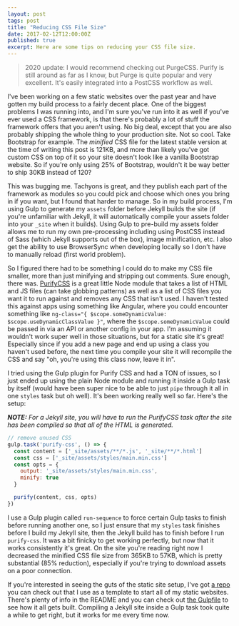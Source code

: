 ```yaml
---
layout: post
tags: post
title: "Reducing CSS File Size"
date: 2017-02-12T12:00:00Z
published: true
excerpt: Here are some tips on reducing your CSS file size.
---
```


> 2020 update: I would recommend checking out PurgeCSS. Purify is still around as far as I know, but Purge is quite popular and very excellent. It's easily integrated into a PostCSS workflow as well.

I've been working on a few static websites over the past year and have gotten my build process to a fairly decent place. One of the biggest problems I was running into, and I'm sure you've run into it as well if you've ever used a CSS framework, is that there's probably a lot of stuff the framework offers that you aren't using. No big deal, except that you are also probably shipping the whole thing to your production site. Not so cool. Take Bootstrap for example. The *minified* CSS file for the latest stable version at the time of writing this post is 121KB, and more than likely you've got custom CSS on top of it so your site doesn't look like a vanilla Bootstrap website. So if you're only using 25% of Bootstrap, wouldn't it be way better to ship 30KB instead of 120?

This was bugging me. Tachyons is great, and they publish each part of the framework as modules so you could pick and choose which ones you bring in if you want, but I found that harder to manage. So in my build process, I'm using Gulp to generate my `assets` folder before Jekyll builds the site (if you're unfamiliar with Jekyll, it will automatically compile your assets folder into your `_site` when it builds). Using Gulp to pre-build my assets folder allows me to run my own pre-processing including using PostCSS instead of Sass (which Jekyll supports out of the box), image minification, etc. I also get the ability to use BrowserSync when developing locally so I don't have to manually reload (first world problem).

So I figured there had to be something I could do to make my CSS file smaller, more than just minifying and stripping out comments. Sure enough, there was. [PurifyCSS](https://github.com/purifycss/purifycss) is a great little Node module that takes a list of HTML and JS files (can take globbing patterns) as well as a list of CSS files you want it to run against and removes any CSS that isn't used. I haven't tested this against apps using something like Angular, where you could encounter something like `ng-class="{ $scope.someDynamicValue: $scope.useDynamicClassValue }"`, where the `$scope.someDynamicValue` could be passed in via an API or another config in your app. I'm assuming it wouldn't work super well in those situations, but for a static site it's great! Especially since if you add a new page and end up using a class you haven't used before, the next time you compile your site it will recompile the CSS and say "oh, you're using this class now, leave it in".

I tried using the Gulp plugin for Purify CSS and had a TON of issues, so I just ended up using the plain Node module and running it inside a Gulp task by itself (would have been super nice to be able to just `pipe` through it all in one `styles` task but oh well). It's been working really well so far. Here's the setup:

_**NOTE:** For a Jekyll site, you will have to run the PurifyCSS task after the site has been compiled so that all of the HTML is generated._

```js
// remove unused CSS
gulp.task('purify-css', () => {
  const content = ['_site/assets/**/*.js', '_site/**/*.html']
  const css = ['_site/assets/styles/main.min.css']
  const opts = {
    output: '_site/assets/styles/main.min.css',
    minify: true
  }

  purify(content, css, opts)
})
```

I use a Gulp plugin called `run-sequence` to force certain Gulp tasks to finish before running another one, so I just ensure that my `styles` task finishes before I build my Jekyll site, then the Jekyll build has to finish before I run `purify-css`. It was a bit finicky to get working perfectly, but now that it works consistently it's great. On the site you're reading right now I decreased the minified CSS file size from 365KB to 57KB, which is pretty substantial (85% reduction), especially if you're trying to download assets on a poor connection.

If you're interested in seeing the guts of the static site setup, I've got [a repo](https://github.com/mikemcbride/new-jekyll-site) you can check out that I use as a template to start all of my static websites. There's plenty of info in the README and you can check out [the Gulpfile](https://github.com/mikemcbride/new-jekyll-site/blob/master/gulpfile.js) to see how it all gets built. Compiling a Jekyll site inside a Gulp task took quite a while to get right, but it works for me every time now.
